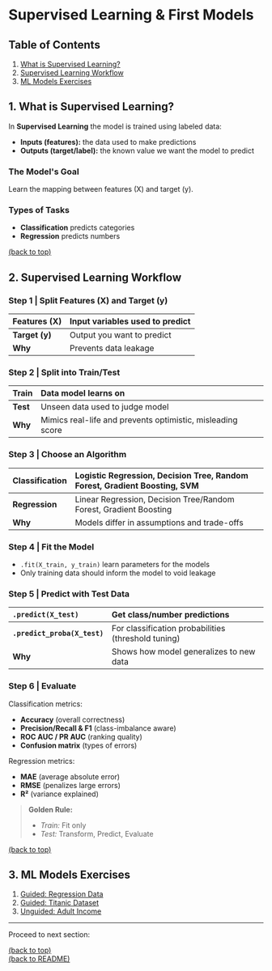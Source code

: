 # Supervised Learning & First Models

## Table of Contents

1. [What is Supervised Learning?](#1-what-is-supervised-learning)
2. [Supervised Learning Workflow](#2-supervised-learning-workflow)
3. [ML Models Exercises](#3-ml-models-exercises)

## 1. What is Supervised Learning?

In **Supervised Learning** the model is trained using labeled data:

- **Inputs (features):** the data used to make predictions
- **Outputs (target/label):** the known value we want the model to predict

### The Model's Goal

Learn the mapping between features (X) and target (y).

### Types of Tasks

- **Classification** predicts categories
- **Regression** predicts numbers

[(back to top)](#table-of-contents)

## 2. Supervised Learning Workflow

### Step 1 | Split Features (X) and Target (y)

| Features (X) | Input variables used to predict |
|:--- |:--- |
| **Target (y)** | Output you want to predict |
| **Why** | Prevents data leakage |

### Step 2 | Split into Train/Test

| Train | Data model learns on |
|:--- |:--- |
| **Test** | Unseen data used to judge model |
| **Why** | Mimics real-life and prevents optimistic, misleading score |

### Step 3 | Choose an Algorithm

| Classification | Logistic Regression, Decision Tree, Random Forest, Gradient Boosting, SVM |
|:--- |:--- |
| **Regression** | Linear Regression, Decision Tree/Random Forest, Gradient Boosting |
| **Why** | Models differ in assumptions and trade-offs |

### Step 4 | Fit the Model

- `.fit(X_train, y_train)` learn parameters for the models
- Only training data should inform the model to void leakage

### Step 5 | Predict with Test Data

| `.predict(X_test)` | Get class/number predictions |
|:--- |:--- |
| **`.predict_proba(X_test)`** | For classification probabilities (threshold tuning) |
| **Why** | Shows how model generalizes to new data |

### Step 6 | Evaluate

Classification metrics:

- **Accuracy** (overall correctness)
- **Precision/Recall & F1** (class-imbalance aware)
- **ROC AUC / PR AUC** (ranking quality)
- **Confusion matrix** (types of errors)

Regression metrics:

- **MAE** (average absolute error)
- **RMSE** (penalizes large errors)
- **R²** (variance explained)

>**Golden Rule:**
>
> - _Train:_ Fit only
> - _Test:_ Transform, Predict, Evaluate

[(back to top)](#table-of-contents)

## 3. ML Models Exercises

1. [Guided: Regression Data](/s01_ml_intro_data_prep/03_ml_model_regression.ipynb)
2. [Guided: Titanic Dataset](/s01_ml_intro_data_prep/04_ml_model_titanic.ipynb)
3. [Unguided: Adult Income](/s01_ml_intro_data_prep/05_ml_model_adult_income.ipynb)

---

Proceed to next section:

[(back to top)](#table-of-contents)  
[(back to README)](/README.md)
